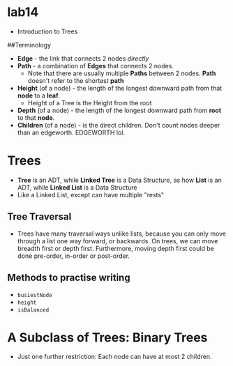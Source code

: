 lab14
===

* Introduction to Trees

##Terminology
* **Edge** - the link that connects 2 nodes *directly*
* **Path** - a combination of **Edges** that connects 2 nodes.
    * Note that there are usually multiple **Paths** between 2
    nodes. **Path** doesn't refer to the shortest **path**
* **Height** (of a node) - the length of the longest downward path from
that **node** to a **leaf**.
    * Height of a Tree is the Height from the root
* **Depth** (of a node) - the length of the longest downward path from
**root** to that **node**.
* **Children** (of a node) - is the direct children. Don't count nodes
deeper than an edgeworth. EDGEWORTH lol.

# Trees
* **Tree** is an ADT, while **Linked Tree** is a Data Structure, as how
**List** is an ADT, while **Linked List** is a Data Structure
* Like a Linked List, except can have multiple "rests"

## Tree Traversal
* Trees have many traversal ways unlike lists, because you can only
move through a list one way forward, or backwards. On trees, we can
move breadth first or depth first. Furthermore, moving depth first
could be done pre-order, in-order or post-order.

## Methods to practise writing
* ```busiestNode```
* ```height```
* ```isBalanced```

# A Subclass of Trees: Binary Trees
* Just one further restriction: Each node can have at most 2 children.
